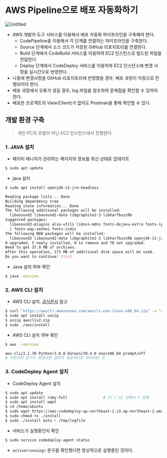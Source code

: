 # AWS Pipeline으로 배포 자동화하기

![Untitled](https://s3-us-west-2.amazonaws.com/secure.notion-static.com/7e850847-4d14-4777-a5f3-e216450e4109/Untitled.png)

- AWS 개발자 도구 서비스를 이용해서 배포 자동화 파이프라인을 구축해야 한다.
    - CodePipeline을 이용해서 각 단계를 연결하는 파이프라인을 구축한다.
    - Source 단계에서 소스 코드가 저장된 GitHub 리포지토리를 연결한다.
    - Build 단계에서 CodeBuild 서비스를 이용하여 EC2 인스턴스로 빌드된 파일을 전달한다.
    - Deploy 단계에서 CodeDeploy 서비스를 이용하여 EC2 인스턴스에 변경 사항을 실시간으로 반영한다.
- 나중에 변경사항을 GitHub 리포지토리에 반영했을 경우, 배포 과정이 자동으로 진행되어야 한다.
- 배포 과정에서 오류가 생길 경우, log 파일을 참조하여 문제점을 확인할 수 있어야 한다.
- 배포한 프로젝트의 View(Client)가 없어도 Postman을 통해 확인할 수 있다.

## 개발 환경 구축

> 개인 PC의 로컬이 아닌 EC2 인스턴스에서 진행한다.
> 

### 1. JAVA 설치

- 패키미 매니저가 관리하는 패키지의 정보를 최신 상태로 업데이트

```bash
$ sudo apt update
```

- java 설치

```bash
$ sudo apt install openjdk-11-jre-headless
```

```bash
Reading package lists... Done
Building dependency tree
Reading state information... Done
The following additional packages will be installed:
  libasound2 libasound2-data libgraphite2-3 libharfbuzz0b
Suggested packages:
  libasound2-plugins alsa-utils libnss-mdns fonts-dejavu-extra fonts-ipafont-gothic fonts-ipafont-mincho fonts-wqy-microhei
  | fonts-wqy-zenhei fonts-indic
The following NEW packages will be installed:
  libasound2 libasound2-data libgraphite2-3 libharfbuzz0b openjdk-11-jre-headless
0 upgraded, 5 newly installed, 0 to remove and 70 not upgraded.
Need to get 37.9 MB of archives.
After this operation, 173 MB of additional disk space will be used.
Do you want to continue? [Y/n]
```

- Java 설치 여부 확인

```bash
$ java -version
```

### 2. AWS CLI 설치

- AWS CLI 설치. [공식문서](https://docs.aws.amazon.com/ko_kr/cli/latest/userguide/getting-started-install.html) 참고

```bash
$ curl "https://awscli.amazonaws.com/awscli-exe-linux-x86_64.zip" -o "awscliv2.zip"
$ sudo apt install unzip
$ unzip awscliv2.zip
$ sudo ./aws/install
```

- AWS CLI 설치 여부 확인

```bash
$ aws --version

aws-cli/2.1.39 Python/3.8.8 Darwin/20.4.0 exe/x86_64 prompt/off
# 이런식의 문구가 보인다면 설치가 성공적으로 마무리된 것
```

### 3. CodeDeploy Agent 설치

- CodeDeploy Agent 설치

```bash
$ sudo apt update
$ sudo apt install ruby-full                # [Y / n] 선택시 Y 입력
$ sudo apt install wget
$ cd /home/ubuntu
$ sudo wget https://aws-codedeploy-ap-northeast-2.s3.ap-northeast-2.amazonaws.com/latest/install
$ sudo chmod +x ./install
$ sudo ./install auto > /tmp/logfile
```

- 서비스가 실행중인지 확인

```bash
$ sudo service codedeploy-agent status
```

- `active(running)` 문구를 확인했다면 정상적으로 실행중인 것이다.